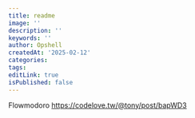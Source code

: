 ```yaml
---
title: readme
image: ''
description: ''
keywords: ''
author: Opshell
createdAt: '2025-02-12'
categories: 
tags: 
editLink: true
isPublished: false
---
```

Flowmodoro
https://codelove.tw/@tony/post/bapWD3
